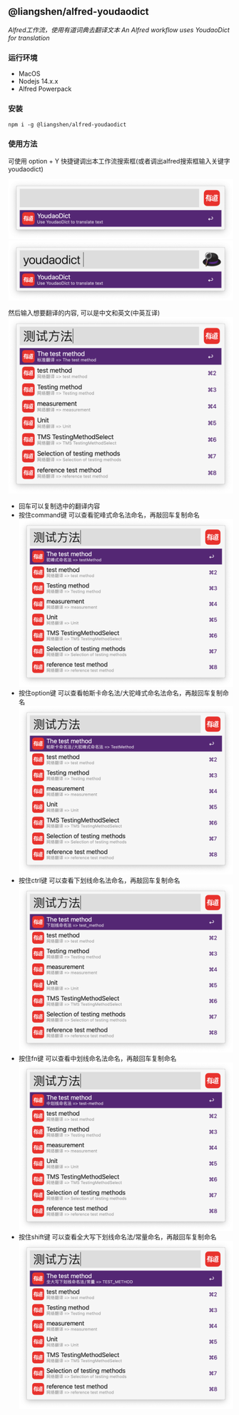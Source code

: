 ## @liangshen/alfred-youdaodict

*Alfred工作流，使用有道词典去翻译文本*
*An Alfred workflow uses YoudaoDict for translation*

### 运行环境

* MacOS
* Nodejs 14.x.x
* Alfred Powerpack

### 安装

```
npm i -g @liangshen/alfred-youdaodict
```

### 使用方法

可使用 option + Y 快捷键调出本工作流搜索框(或者调出alfred搜索框输入关键字 youdaodict)

![](./docs/youdaodict.png)
![](./docs/youdaodict2.png)

然后输入想要翻译的内容, 可以是中文和英文(中英互译) 
![](./docs/youdaodict3.png)

* 回车可以复制选中的翻译内容
* 按住command键 可以查看驼峰式命名法命名，再敲回车复制命名
  ![](./docs/youdaodict4.png)
* 按住option键 可以查看帕斯卡命名法/大驼峰式命名法命名，再敲回车复制命名
  ![](./docs/youdaodict5.png)
* 按住ctrl键 可以查看下划线命名法命名，再敲回车复制命名
  ![](./docs/youdaodict6.png)
* 按住fn键 可以查看中划线命名法命名，再敲回车复制命名
  ![](./docs/youdaodict7.png)
* 按住shift键 可以查看全大写下划线命名法/常量命名，再敲回车复制命名
  ![](./docs/youdaodict8.png)
